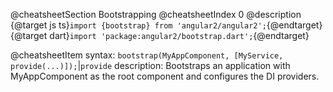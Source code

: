 @cheatsheetSection
Bootstrapping
@cheatsheetIndex 0
@description
{@target js ts}`import {bootstrap} from 'angular2/angular2';`{@endtarget}
{@target dart}`import 'package:angular2/bootstrap.dart';`{@endtarget}

@cheatsheetItem
syntax:
`bootstrap​(MyAppComponent, [MyService, provide(...)]);`|`provide`
description:
Bootstraps an application with MyAppComponent as the root component and configures the DI providers.
